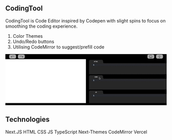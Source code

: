 <h2>CodingTool</h2>

CodingTool is Code Editor inspired by Codepen with slight spins to focus on smoothing the coding experience.

1. Color Themes
2. Undo/Redo buttons
3. Utilising CodeMirror to suggest/prefill code

![Alt text](codingtool.gif)

<h2>Technologies</h2>

Next.JS HTML CSS JS TypeScript Next-Themes CodeMirror Vercel
